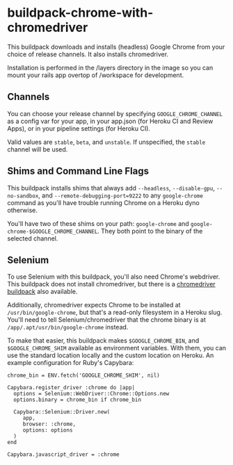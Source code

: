 # buildpack-chrome-with-chromedriver

This buildpack downloads and installs (headless) Google Chrome from your choice
of release channels. It also installs chromedriver.

Installation is performed in the /layers directory in the image so you can mount your rails app
overtop of /workspace for development.

## Channels

You can choose your release channel by specifying `GOOGLE_CHROME_CHANNEL` as
a config var for your app, in your app.json (for Heroku CI and Review Apps),
or in your pipeline settings (for Heroku CI).

Valid values are `stable`, `beta`, and `unstable`. If unspecified, the `stable`
channel will be used.

## Shims and Command Line Flags

This buildpack installs shims that always add `--headless`, `--disable-gpu`, 
`--no-sandbox`, and `--remote-debugging-port=9222` to any `google-chrome` 
command as you'll have trouble running Chrome on a Heroku dyno otherwise.

You'll have two of these shims on your path: `google-chrome` and
`google-chrome-$GOOGLE_CHROME_CHANNEL`. They both point to the binary of
the selected channel.

## Selenium

To use Selenium with this buildpack, you'll also need Chrome's webdriver.
This buildpack does not install chromedriver, but there is a
[chromedriver buildpack](https://github.com/heroku/heroku-buildpack-chromedriver)
also available.

Additionally, chromedriver expects Chrome to be installed at `/usr/bin/google-chrome`,
but that's a read-only filesystem in a Heroku slug. You'll need to tell Selenium/chromedriver
that the chrome binary is at `/app/.apt/usr/bin/google-chrome` instead.

To make that easier, this buildpack makes `$GOOGLE_CHROME_BIN`, and
`$GOOGLE_CHROME_SHIM` available as environment variables. With them, you can 
use the standard location locally and the custom location on Heroku. An example 
configuration for Ruby's Capybara:

```
chrome_bin = ENV.fetch('GOOGLE_CHROME_SHIM', nil)

Capybara.register_driver :chrome do |app|
  options = Selenium::WebDriver::Chrome::Options.new
  options.binary = chrome_bin if chrome_bin

  Capybara::Selenium::Driver.new(
     app,
     browser: :chrome,
     options: options
  )
end

Capybara.javascript_driver = :chrome
```
